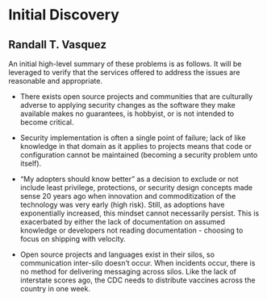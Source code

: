 # Initial Discovery

## Randall T. Vasquez

An initial high-level summary of these problems is as follows. It will be leveraged to verify that the services offered to address the issues are reasonable and appropriate.

- There exists open source projects and communities that are culturally adverse to applying security changes as the software they make available makes no guarantees, is hobbyist, or is not intended to become critical.

- Security implementation is often a single point of failure; lack of like knowledge in that domain as it applies to projects means that code or configuration cannot be maintained (becoming a security problem unto itself).

- “My adopters should know better” as a decision to exclude or not include least privilege, protections, or security design concepts made sense 20 years ago when innovation and commoditization of the technology was very early (high risk). Still, as adoptions have exponentially increased, this mindset cannot necessarily persist. This is exacerbated by either the lack of documentation on assumed knowledge or developers not reading documentation - choosing to focus on shipping with velocity.

- Open source projects and languages exist in their silos, so communication inter-silo doesn’t occur. When incidents occur, there is no method for delivering messaging across silos. Like the lack of interstate scores ago, the CDC needs to distribute vaccines across the country in one week.
